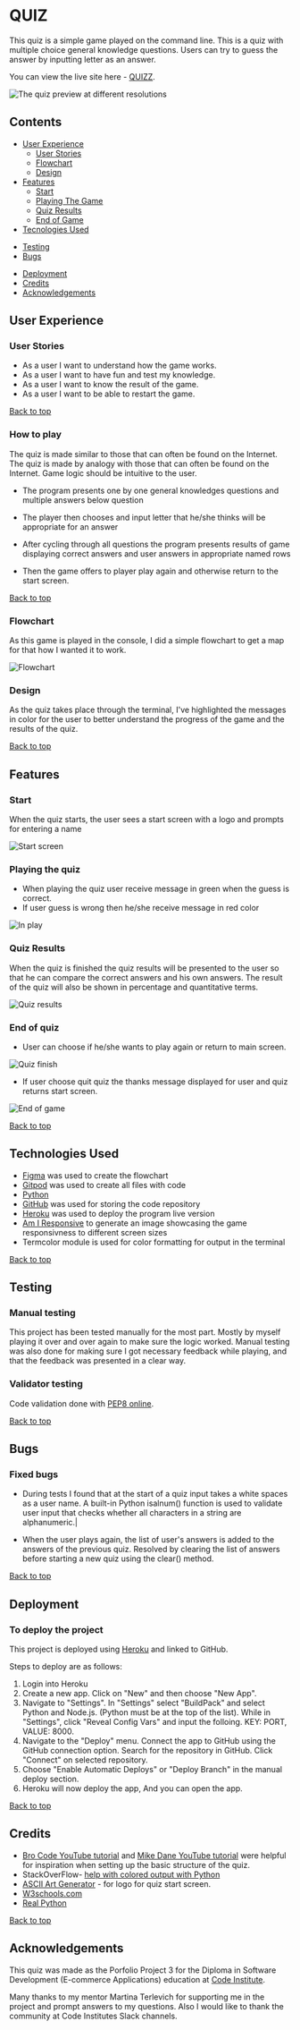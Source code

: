 # QUIZ

This quiz is a simple game played on the command line. This is a quiz with multiple choice general knowledge questions.
Users can try to guess the answer by inputting letter as an answer.

You can view the live site here - [QUIZZ](https://quizz-quest.herokuapp.com/).

![The quiz preview at different resolutions](assets/docs/amiresponsive_screen.png "The quiz preview")

## Contents

+ [User Experience](#user-experience)
  + [User Stories](#user-stories)
  + [Flowchart](#flowchart)
  + [Design](#design)
+ [Features](#features)
  + [Start](#start)
  + [Playing The Game](#playing-the-game)
  + [Quiz Results](#quiz-results)
  + [End of Game](#end-of-game)
+ [Tecnologies Used](#technologies-used)
- [Testing](#testing)
- [Bugs](#bugs)
+ [Deployment](#deployment)
+ [Credits](#credits)
+ [Acknowledgements](#acknowledgements)

## User Experience

### User Stories

+ As a user I want to understand how the game works.
+ As a user I want to have fun and test my knowledge.
+ As a user I want to know the result of the game.
+ As a user I want to be able to restart the game.

[Back to top](#contents)

### How to play

The quiz is made similar to those that can often be found on the Internet.
The quiz is made by analogy with those that can often be found on the Internet.
Game logic should be intuitive to the user.

+ The program presents one by one general knowledges questions and multiple answers below question

+ The player then chooses and input letter that he/she thinks will be appropriate for an answer

+ After cycling through all questions the program presents results of game displaying correct answers and user answers in appropriate named rows

+ Then the game offers to player play again and otherwise return to the start screen.

[Back to top](#contents)

### Flowchart

As this game is played in the console, I did a simple flowchart to get a map for that how I wanted it to work.

![Flowchart](assets/docs/quiz_flowchart.png)

### Design

As the quiz takes place through the terminal, I've highlighted the messages in color for the user to better understand the progress of the game and the results of the quiz.

[Back to top](#contents)

## Features

### Start

When the quiz starts, the user sees a start screen with a logo and prompts for entering a name

![Start screen](assets/docs/start_screen.png)

### Playing the quiz

+ When playing the quiz user receive message in green when the guess is correct.
+ If user guess is wrong then he/she receive message in red color

![In play](assets/docs/quiz_flow.png)

### Quiz Results

When the quiz is finished the quiz results will be presented to the user so that he can compare the correct answers and his own answers. The result of the quiz will also be shown in percentage and quantitative terms.

![Quiz results](assets/docs/quiz_results.png)

### End of quiz

+ User can choose if he/she wants to play again or return to main screen.

![Quiz finish](assets/docs/quiz_finish.png)

+ If user choose quit quiz the thanks message displayed for user and quiz returns start screen.

![End of game](assets/docs/quiz_thank_message.png)

[Back to top](#contents)


## Technologies Used

+ [Figma](https://www.figma.com/) was used to create the flowchart
+ [Gitpod](https://www.gitpod.io/) was used to create all files with code
+ [Python](https://www.python.org/)
+ [GitHub](https://github.com/) was used for storing the code repository
+ [Heroku](https://heroku.com/) was used to deploy the program live version
+ [Am I Responsive](http://ami.responsivedesign.is/) to generate an image showcasing the game responsivness to different screen sizes
+ Termcolor module is used for color formatting for output in the terminal

[Back to top](#contents)


## Testing

### Manual testing

This project has been tested manually for the most part. Mostly by myself playing it over and over again to make sure the logic worked. Manual testing was also done for making sure I got necessary feedback while playing, and that the feedback was presented in a clear way.

### Validator testing

Code validation done with [PEP8 online](http://pep8online.com/).



[Back to top](#contents)

## Bugs

### Fixed bugs

+ During tests I found that at the start of a quiz input takes a white spaces as a user name. A built-in Python isalnum() function is used to validate user input that checks whether all characters in a string are alphanumeric.|

+ When the user plays again, the list of user's answers is added to the answers of the previous quiz. Resolved by clearing the list of answers before starting a new quiz using the clear() method.


[Back to top](#contents)

## Deployment

### To deploy the project

This project is deployed using [Heroku](https://heroku.com/) and linked to GitHub.

Steps to deploy are as follows:

1. Login into Heroku
2. Create a new app. Click on "New" and then choose "New App".
3. Navigate to "Settings". In "Settings" select "BuildPack" and select Python and Node.js. (Python must be at the top of the list).
   While in "Settings", click "Reveal Config Vars" and input the folloing. KEY: PORT, VALUE: 8000.
4. Navigate to the "Deploy" menu. Connect the app to GitHub using the GitHub connection option.
   Search for the repository in GitHub. Click "Connect" on selected repository.
5. Choose "Enable Automatic Deploys" or "Deploy Branch" in the manual deploy section.
6. Heroku will now deploy the app, And you can open the app.

[Back to top](#contents)

## Credits

- [Bro Code YouTube tutorial](https://youtu.be/yriw5Zh406s) and [Mike Dane YouTube tutorial](https://youtu.be/SgQhwtIoQ7o) were helpful for inspiration when setting up the basic structure of the quiz.
- StackOverFlow- [help with colored output with Python](https://stackoverflow.com/questions/39473297/how-do-i-print-colored-output-with-python-3)
- [ASCII Art Generator](https://www.developmenttools.com/ascii-art-generator/) - for logo for quiz start screen.
- [W3schools.com](https://www.w3schools.com/python/default.asp)
- [Real Python](https://realpython.com/)

[Back to top](#contents)

## Acknowledgements

This quiz was made as the Porfolio Project 3 for the Diploma in Software Development (E-commerce Applications) education at [Code Institute](https://codeinstitute.net/). 

Many thanks to my mentor Martina Terlevich for supporting me in the project and prompt answers to my questions.
Also I would like to thank the community at Code Institutes Slack channels.
